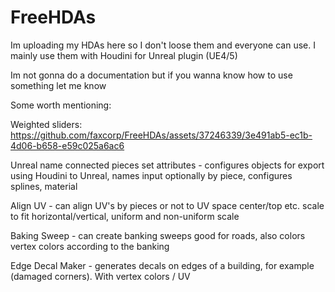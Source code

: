 # FreeHDAs
Im uploading my HDAs here so I don't loose them and everyone can use. I mainly use them with Houdini for Unreal plugin (UE4/5)

Im not gonna do a documentation but if you wanna know how to use something let me know

Some worth mentioning:

Weighted sliders:
https://github.com/faxcorp/FreeHDAs/assets/37246339/3e491ab5-ec1b-4d06-b658-e59c025a6ac6

Unreal name connected pieces set attributes - configures objects for export using Houdini to Unreal, names input optionally by piece, configures splines, material

Align UV - can align UV's by pieces or not to UV space center/top etc. scale to fit horizontal/vertical, uniform and non-uniform scale

Baking Sweep - can create banking sweeps good for roads, also colors vertex colors according to the banking

Edge Decal Maker - generates decals on edges of a building, for example (damaged corners). With vertex colors / UV


